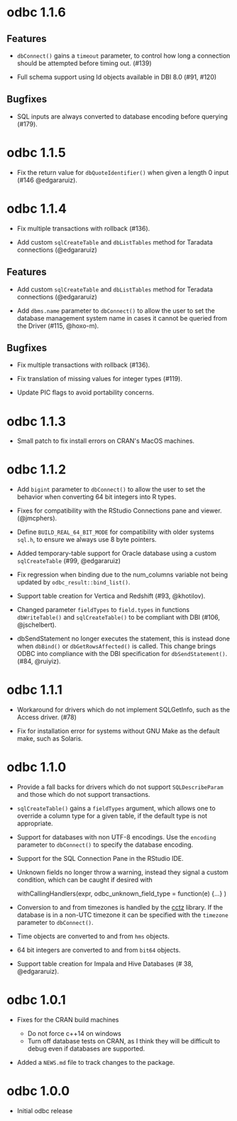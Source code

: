 # odbc 1.1.6

## Features

* `dbConnect()` gains a `timeout` parameter, to control how long a connection
  should be attempted before timing out. (#139)

* Full schema support using Id objects available in DBI 8.0 (#91, #120)

## Bugfixes

* SQL inputs are always converted to database encoding before querying (#179).

# odbc 1.1.5

* Fix the return value for `dbQuoteIdentifier()` when given a length 0 input
  (#146 @edgararuiz).

# odbc 1.1.4

* Fix multiple transactions with rollback (#136).

* Add custom `sqlCreateTable` and `dbListTables` method for Taradata connections (@edgararuiz)
## Features

* Add custom `sqlCreateTable` and `dbListTables` method for Teradata
  connections (@edgararuiz)

* Add `dbms.name` parameter to `dbConnect()` to allow the user to set the
  database management system name in cases it cannot be queried from the
  Driver (#115, @hoxo-m).

## Bugfixes

* Fix multiple transactions with rollback (#136).

* Fix translation of missing values for integer types (#119).

* Update PIC flags to avoid portability concerns.

# odbc 1.1.3

* Small patch to fix install errors on CRAN's MacOS machines.

# odbc 1.1.2

* Add `bigint` parameter to `dbConnect()` to allow the user to set the behavior
  when converting 64 bit integers into R types.

* Fixes for compatibility with the RStudio Connections pane and
  viewer. (@jmcphers).

* Define `BUILD_REAL_64_BIT_MODE` for compatibility with older systems `sql.h`,
  to ensure we always use 8 byte pointers.

* Added temporary-table support for Oracle database using a custom
  `sqlCreateTable` (#99, @edgararuiz)

* Fix regression when binding due to the num_columns variable not being updated
  by `odbc_result::bind_list()`.

* Support table creation for Vertica and Redshift (#93, @khotilov).

* Changed parameter `fieldTypes` to `field.types` in functions `dbWriteTable()`
  and `sqlCreateTable()` to be compliant with DBI (#106, @jschelbert).

* dbSendStatement no longer executes the statement, this is instead done when
  `dbBind()` or `dbGetRowsAffected()` is called. This change brings ODBC into
  compliance with the DBI specification for `dbSendStatement()`. (#84, @ruiyiz).

# odbc 1.1.1

* Workaround for drivers which do not implement SQLGetInfo, such as the Access
  driver. (#78)

* Fix for installation error for systems without GNU Make as the default make, such as
  Solaris.

# odbc 1.1.0

* Provide a fall backs for drivers which do not support `SQLDescribeParam` and
  those which do not support transactions.

* `sqlCreateTable()` gains a `fieldTypes` argument, which allows one to
  override a column type for a given table, if the default type is not
  appropriate.

* Support for databases with non UTF-8 encodings. Use the `encoding` parameter
  to `dbConnect()` to specify the database encoding.

* Support for the SQL Connection Pane in the RStudio IDE.

* Unknown fields no longer throw a warning, instead they signal a custom
  condition, which can be caught if desired with

    withCallingHandlers(expr, odbc_unknown_field_type = function(e) {...} )

* Conversion to and from timezones is handled by the
  [cctz](https://github.com/google/cctz) library. If the database is in a non-UTC
  timezone it can be specified with the `timezone` parameter to `dbConnect()`.

* Time objects are converted to and from `hms` objects.

* 64 bit integers are converted to and from `bit64` objects.

* Support table creation for Impala and Hive Databases (# 38, @edgararuiz).

# odbc 1.0.1

* Fixes for the CRAN build machines
  - Do not force c++14 on windows
  - Turn off database tests on CRAN, as I think they will be difficult to debug even if databases are supported.

* Added a `NEWS.md` file to track changes to the package.

# odbc 1.0.0

* Initial odbc release
